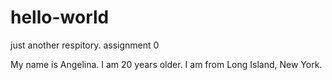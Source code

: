 # hello-world
just another respitory. assignment 0

My name is Angelina. I am 20 years older. I am from Long Island, New York.

